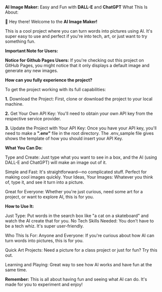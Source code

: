 **AI Image Maker:** Easy and Fun with **DALL-E** and **ChatGPT**
What This Is About:

👋 Hey there! Welcome to the **AI Image Maker!**

This is a cool project where you can turn words into pictures using AI. It's super easy to use and perfect if you're into tech, art, or just want to try something fun.

**Important Note for Users:**


**Notice for Github Pages Users:** If you're checking out this project on GitHub Pages, you might notice that it only displays a default image and generate any new images.

**How can you fully experience the project?**

To get the project working with its full capabilities:

**1.** Download the Project: First, clone or download the project to your local machine.

**2.** Get Your Own API Key: You'll need to obtain your own API key from the respective service provider.

**3.** Update the Project with Your API Key: Once you have your API key, you'll need to make a **".env"** file in the root directory. The .env_sample file gives shows the template of how you should insert your API Key.


**What You Can Do:**

Type and Create: Just type what you want to see in a box, and the AI (using DALL-E and ChatGPT) will make an image out of it.

Simple and Fast: It's straightforward—no complicated stuff. Perfect for making cool images quickly.
Your Ideas, Your Images: Whatever you think of, type it, and see it turn into a picture.

Great for Everyone: Whether you're just curious, need some art for a project, or want to explore AI, this is for you.

**How to Use It:**

Just Type: Put words in the search box like "a cat on a skateboard" and watch the AI create that for you.
No Tech Skills Needed: You don't have to be a tech whiz. It's super user-friendly.

Who This Is For: Anyone and Everyone: If you're curious about how AI can turn words into pictures, this is for you.

Quick Art Projects: Need a picture for a class project or just for fun? Try this out.

Learning and Playing: Great way to see how AI works and have fun at the same time.

**Remember:** This is all about having fun and seeing what AI can do. It's made for you to experiment and enjoy!
